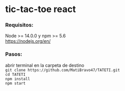 # tic-tac-toe react

### Requisitos:
 Node >= 14.0.0 y npm >= 5.6
 <br>
 https://nodejs.org/en/
<br>
### Pasos:
abrir terminal en la carpeta de destino
<br>
`git clone https://github.com/MatiBravo47/TATETI.git`
<br>
`cd TATETI`
<br>
`npm install`
<br>
`npm start`
